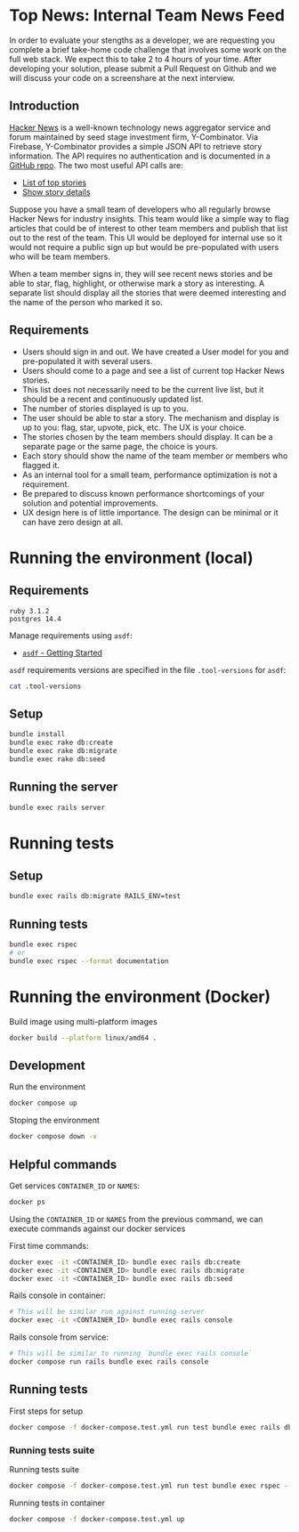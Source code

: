 # Top News: Internal Team News Feed

In order to evaluate your stengths as a developer, we are requesting you complete a brief take-home code challenge that involves some work on the full web stack. We expect this to take 2 to 4 hours of your time. After developing your solution, please submit a Pull Request on Github and we will discuss your code on a screenshare at the next interview.

## Introduction

[Hacker News](https://news.ycombinator.com/) is a well-known technology news aggregator service and forum maintained by seed stage investment firm, Y-Combinator. Via Firebase, Y-Combinator provides a simple JSON API to retrieve story information. The API requires no authentication and is documented in a [GitHub repo](https://github.com/HackerNews/API). The two most useful API calls are:

* [List of top stories](https://hacker-news.firebaseio.com/v0/topstories.json)
* [Show story details](https://hacker-news.firebaseio.com/v0/item/8863.json)

Suppose you have a small team of developers who all regularly browse Hacker News for industry insights. This team would like a simple way to flag articles that could be of interest to other team members and publish that list out to the rest of the team. This UI would be deployed for internal use so it would not require a public sign up but would be pre-populated with users who will be team members.

When a team member signs in, they will see recent news stories and be able to star, flag, highlight, or otherwise mark a story as interesting. A separate list should display all the stories that were deemed interesting and the name of the person who marked it so.

## Requirements

* Users should sign in and out. We have created a User model for you and pre-populated it with several users.
* Users should come to a page and see a list of current top Hacker News stories.
* This list does not necessarily need to be the current live list, but it should be a recent and continuously updated list.
* The number of stories displayed is up to you.
* The user should be able to star a story. The mechanism and display is up to you: flag, star, upvote, pick, etc. The UX is your choice.
* The stories chosen by the team members should display. It can be a separate page or the same page, the choice is yours.
* Each story should show the name of the team member or members who flagged it.
* As an internal tool for a small team, performance optimization is not a requirement.
* Be prepared to discuss known performance shortcomings of your solution and potential improvements.
* UX design here is of little importance. The design can be minimal or it can have zero design at all.


# Running the environment (local)

## Requirements

```
ruby 3.1.2
postgres 14.4
```

Manage requirements using `asdf`:

-  [`asdf` - Getting Started](https://asdf-vm.com/guide/getting-started.html)

`asdf` requirements versions are specified in the file `.tool-versions` for `asdf`:

```bash
cat .tool-versions
```

## Setup

```bash
bundle install
bundle exec rake db:create
bundle exec rake db:migrate
bundle exec rake db:seed
```

## Running the server

```bash
bundle exec rails server
```

# Running tests

## Setup

```bash
bundle exec rails db:migrate RAILS_ENV=test
```

## Running tests

```bash
bundle exec rspec
# or
bundle exec rspec --format documentation
```

# Running the environment (Docker)

Build image using multi-platform images

```bash
docker build --platform linux/amd64 .
```

## Development

Run the environment

```bash
docker compose up
```

Stoping the environment

```bash
docker compose down -v
```

## Helpful commands

Get services `CONTAINER_ID` or `NAMES`:

```bash
docker ps
```

Using the `CONTAINER_ID` or `NAMES` from the previous command,
we can execute commands against our docker services

First time commands:
```bash
docker exec -it <CONTAINER_ID> bundle exec rails db:create
docker exec -it <CONTAINER_ID> bundle exec rails db:migrate
docker exec -it <CONTAINER_ID> bundle exec rails db:seed
```

Rails console in container:
```bash
# This will be similar run against running server
docker exec -it <CONTAINER_ID> bundle exec rails console
```

Rails console from service:
```bash
# This will be similar to running `bundle exec rails console`
docker compose run rails bundle exec rails console
```

## Running tests

First steps for setup
```bash
docker compose -f docker-compose.test.yml run test bundle exec rails db:test:prepare
```

### Running tests suite

Running tests suite
```bash
docker compose -f docker-compose.test.yml run test bundle exec rspec --format documentation
```

Running tests in container
```bash
docker compose -f docker-compose.test.yml up
```

